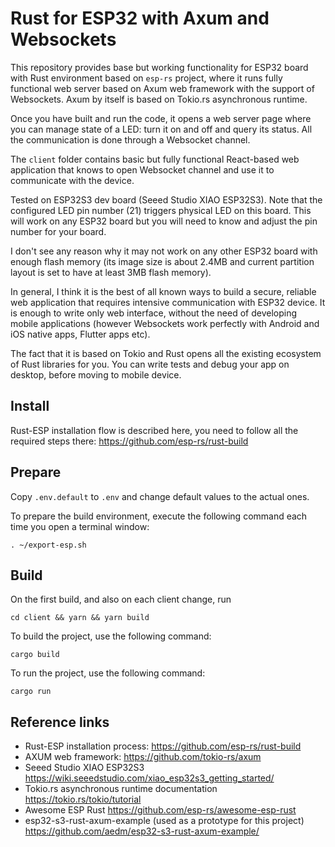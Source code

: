 # Rust for ESP32 with Axum and Websockets

This repository provides base but working functionality for ESP32 board with Rust environment
based on `esp-rs` project, where it runs fully functional web server based on Axum web framework
with the support of Websockets. Axum by itself is based on Tokio.rs asynchronous runtime. 

Once you have built and run the code, it opens a web server page where you can manage state of a LED:
turn it on and off and query its status. All the communication is done through a Websocket channel.

The `client` folder contains basic but fully functional React-based web application that knows
to open Websocket channel and use it to communicate with the device.

Tested on ESP32S3 dev board (Seeed Studio XIAO ESP32S3). Note that the configured LED pin number (21) triggers physical
LED on this board. This will work on any ESP32 board but you will need to know and adjust the pin number for your board.

I don't see any reason why it may not work on any other ESP32 board with enough flash memory
(its image size is about 2.4MB and current partition layout is set to have at least 3MB flash memory).

In general, I think it is the best of all known ways to build a secure, reliable web application that requires intensive communication
with ESP32 device. It is enough to write only web interface, without the need of developing mobile applications
(however Websockets work perfectly with Android and iOS native apps, Flutter apps etc).

The fact that it is based on Tokio and Rust opens all the existing ecosystem of Rust libraries for you.
You can write tests and debug your app on desktop, before moving to mobile device. 

## Install

Rust-ESP installation flow is described here, you need to follow all the required steps there:
https://github.com/esp-rs/rust-build

## Prepare

Copy `.env.default` to `.env` and change default values to the actual ones.

To prepare the build environment, execute the following command each time you open a terminal window:

`. ~/export-esp.sh`

## Build

On the first build, and also on each client change, run

`cd client && yarn && yarn build`

To build the project, use the following command:

`cargo build`

To run the project, use the following command:

`cargo run`

## Reference links

* Rust-ESP installation process: https://github.com/esp-rs/rust-build
* AXUM web framework: https://github.com/tokio-rs/axum
* Seeed Studio XIAO ESP32S3 https://wiki.seeedstudio.com/xiao_esp32s3_getting_started/
* Tokio.rs asynchronous runtime documentation https://tokio.rs/tokio/tutorial
* Awesome ESP Rust https://github.com/esp-rs/awesome-esp-rust
* esp32-s3-rust-axum-example (used as a prototype for this project) https://github.com/aedm/esp32-s3-rust-axum-example/
